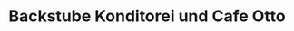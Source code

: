 ---
title: "Backstube Konditorei und Cafe Otto"
url: /zella-mehlis/backstube-konditorei-und-cafe-otto/
shop: Bäckerei
---